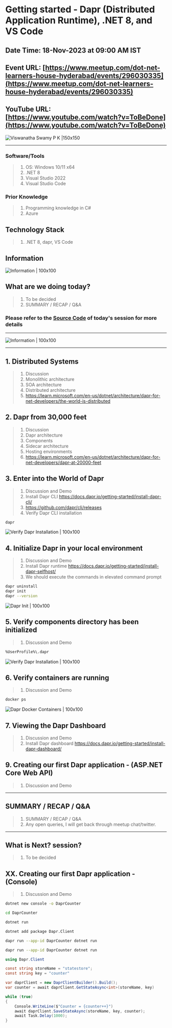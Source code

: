 # Getting started - Dapr (Distributed Application Runtime), .NET 8, and VS Code

## Date Time: 18-Nov-2023 at 09:00 AM IST

## Event URL: [https://www.meetup.com/dot-net-learners-house-hyderabad/events/296030335](https://www.meetup.com/dot-net-learners-house-hyderabad/events/296030335)

## YouTube URL: [https://www.youtube.com/watch?v=ToBeDone](https://www.youtube.com/watch?v=ToBeDone)

![Viswanatha Swamy P K |150x150](./Documentation/Images/ViswanathaSwamyPK.PNG)

---

### Software/Tools

> 1. OS: Windows 10/11 x64
> 1. .NET 8
> 1. Visual Studio 2022
> 1. Visual Studio Code

### Prior Knowledge

> 1. Programming knowledge in C#
> 1. Azure

## Technology Stack

> 1. .NET 8, dapr, VS Code

## Information

![Information | 100x100](./Documentation/Images/Information.PNG)

## What are we doing today?

> 1. To be decided
> 1. SUMMARY / RECAP / Q&A

### Please refer to the [**Source Code**](https://github.com/ViswanathaSwamy-PK-TechSkillz-Academy/learn-azure-openai) of today's session for more details

---

![Information | 100x100](./Documentation/Images/SeatBelt.PNG)

---

## 1. Distributed Systems

> 1. Discussion
> 1. Monolithic architecture
> 1. SOA architecture
> 1. Distributed architecture
> 1. <https://learn.microsoft.com/en-us/dotnet/architecture/dapr-for-net-developers/the-world-is-distributed>

## 2. Dapr from 30,000 feet

> 1. Discussion
> 1. Dapr architecture
> 1. Components
> 1. Sidecar architecture
> 1. Hosting environments
> 1. <https://learn.microsoft.com/en-us/dotnet/architecture/dapr-for-net-developers/dapr-at-20000-feet>

## 3. Enter into the World of Dapr

> 1. Discussion and Demo
> 1. Install Dapr CLI <https://docs.dapr.io/getting-started/install-dapr-cli/>
> 1. <https://github.com/dapr/cli/releases>
> 1. Verify Dapr CLI installation

```bash
dapr
```

![Verify Dapr Installation | 100x100](./Documentation/Images/Dapr_Installation.PNG)

## 4. Initialize Dapr in your local environment

> 1. Discussion and Demo
> 1. Install Dapr runtime <https://docs.dapr.io/getting-started/install-dapr-selfhost/>
> 1. We should execute the commands in elevated command prompt

```bash
dapr uninstall
dapr init
dapr --version
```

![Dapr Init | 100x100](./Documentation/Images/Dapr_Initialization.PNG)

## 5. Verify components directory has been initialized

> 1. Discussion and Demo

```bash
%UserProfile%\.dapr
```

![Verify Dapr Installation | 100x100](./Documentation/Images/Dapr_Installation_1.PNG)

## 6. Verify containers are running

> 1. Discussion and Demo

```bash
docker ps
```

![Dapr Docker Containers | 100x100](./Documentation/Images/Dapr_Docker_Containers.PNG)

## 7. Viewing the Dapr Dashboard

> 1. Discussion and Demo
> 1. Install Dapr dashboard <https://docs.dapr.io/getting-started/install-dapr-dashboard/>

## 9. Creating our first Dapr application - (ASP.NET Core Web API)

> 1. Discussion and Demo

---

## SUMMARY / RECAP / Q&A

> 1. SUMMARY / RECAP / Q&A
> 2. Any open queries, I will get back through meetup chat/twitter.

---

## What is Next? session?

> 1. To be decided

## XX. Creating our first Dapr application - (Console)

> 1. Discussion and Demo

```bash
dotnet new console -o DaprCounter

cd DaprCounter

dotnet run

dotnet add package Dapr.Client

dapr run --app-id DaprCounter dotnet run

dapr run --app-id DaprCounter dotnet run
```

```csharp
using Dapr.Client

const string storeName = "statestore";
const string key = "counter"

var daprClient = new DaprClientBuilder().Build();
var counter = await daprClient.GetStateAsync<int>(storeName, key)

while (true)
{
    Console.WriteLine($"Counter = {counter++}")
    await daprClient.SaveStateAsync(storeName, key, counter);
    await Task.Delay(1000);
}
```
